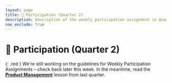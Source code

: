 ```yaml
---
layout: page
title: 🙋 Participation (Quarter 2)
description: Description of the weekly participation assignment in Quarter 2.
nav_exclude: true
---
```


# 🙋 Participation (Quarter 2)

{: .red }
We're still working on the guidelines for Weekly Participation Assignments – check back later this week. In the meantime, read the [**Product Management**](../../../lessons/09) lesson from last quarter.

<!-- {: .note }
**This hasn't been updated for Quarter 2, don't look at it yet.**

TODO: Change from Gradescope to shared Google Doc.

_Note: If your domain mentor has their own specific instructions for this assignment, please defer to those. Otherwise, follow the instructions below._

Each week before your domain meeting, your project group should meet separately to discuss your progress.* Then, **as a group, 24 hours before discussion section**, you should submit answers to the following prompts on Gradescope:

- Where and when did your group meet this past week?
- What did each group member do the previous week? Did each member meet the goals set out in the schedule? Were there unexpected obstacles? Do you need help overcoming them? Be sure you explicitly list what each group member did in the previous week.
- What will each group member do next week? Are any of these tasks new and/or unexpected?
- Have you strayed away from the project proposal? If so, how and why? Include an updated schedule with any changes. (Note that we expect your project proposal to change over time.)

{: .note }
**To receive credit, you must write a 1-2 sentence response to each prompt, and include 1-2 sentences describing each group member’s specific contributions.**

Every group member should be informed about the status of the tasks of all other group members; these answers serve as an _audit trail_ for the work attempted during the quarter. In section, one member will be chosen to give an update for their group. Take the opportunity in your domain meeting to discuss any difficulties and/or changes with your project with your mentor and the other groups in your domain. Not only will this help you resolve any issues, but it'll give you practice with communicating technical ideas.

Towards the end of the quarter, each group member will be **individually** asked to state what percentage of the final deliverables each group member contributed to, e.g. one person may say A did 30%, B did 40%, and C did 30%, while another may say A did 40%, B did 40%, and C did 20%. We will use your group submissions to these weekly participation assignments to calibrate these percentages and use them to potentially adjust final grades at the end of the quarter. **Remember, everyone should be contributing to the project equally.** With that said, be honest and matter-of-fact about the contributions each member can make; sometimes life gets in the way. If this is the case, update your schedule with these constraints, and your participation check-ins will reflect the division of labor.

{: .note }
Make sure that your group only makes one submission per week – do not each make separate submissions!

---

*These meetings should not be the only time you communicate – you should also have some form of asynchronous communication set up, whether that's Slack, Discord, some other group chat, etc. -->